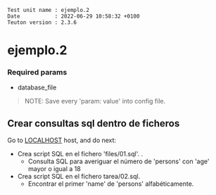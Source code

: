 ```
Test unit name : ejemplo.2
Date           : 2022-06-29 10:58:32 +0100
Teuton version : 2.3.6
```

# ejemplo.2

### Required params
* database_file

> NOTE: Save every 'param: value' into config file.

## Crear consultas sql dentro de ficheros


Go to [LOCALHOST](#required-hosts) host, and do next:
* Crea script SQL en el fichero 'files/01.sql'.
.
    * Consulta SQL para averiguar el número de 'persons' con 'age' mayor o igual a 18
* Crea script SQL en el fichero tarea/02.sql.
    * Encontrar el primer 'name' de 'persons' alfabéticamente.
